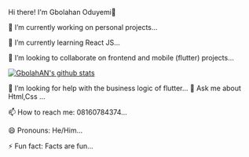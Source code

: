 Hi there! I'm Gbolahan Oduyemi👋


🔭 I’m currently working on personal projects...

🌱 I’m currently learning React JS...

👯 I’m looking to collaborate on frontend and mobile (flutter) projects...

[![GbolahAN's github stats](https://github-readme-stats.vercel.app/api?username=gbolahan146&&show_icons=true&title_color=ffffff&icon_color=7cccbf&text_color=daf7dc&bg_color=3d4554)](https://github.com/anuraghazra/github-readme-stats)

 🤔 I’m looking for help with the business logic of flutter...
💬 Ask me about Html,Css ...

 📫 How to reach me: 08160784374...
 
 😄 Pronouns: He/Him...
 
 ⚡ Fun fact: Facts are fun...




